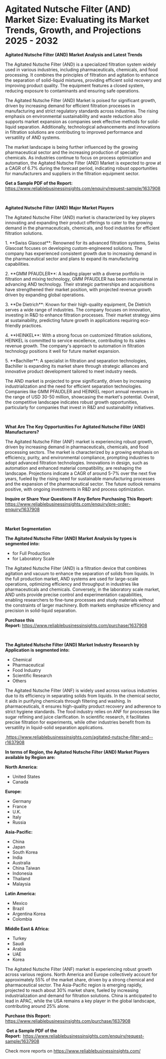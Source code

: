<p><h1>Agitated Nutsche Filter (AND) Market Size: Evaluating its Market Trends, Growth, and Projections 2025 - 2032</h1></p><p><strong>Agitated Nutsche Filter (AND) Market Analysis and Latest Trends</strong></p>
<p><p>The Agitated Nutsche Filter (AND) is a specialized filtration system widely used in various industries, including pharmaceuticals, chemicals, and food processing. It combines the principles of filtration and agitation to enhance the separation of solid-liquid mixtures, providing efficient solid recovery and improving product quality. The equipment features a closed system, reducing exposure to contaminants and ensuring safe operations.</p><p>The Agitated Nutsche Filter (AND) Market is poised for significant growth, driven by increasing demand for efficient filtration processes in manufacturing and strict regulatory standards across industries. The rising emphasis on environmental sustainability and waste reduction also supports market expansion as companies seek effective methods for solid-liquid separation. Additionally, technological advancements and innovations in filtration solutions are contributing to improved performance and versatility of AND systems.</p><p>The market landscape is being further influenced by the growing pharmaceutical sector and the increasing production of specialty chemicals. As industries continue to focus on process optimization and automation, the Agitated Nutsche Filter (AND) Market is expected to grow at a CAGR of 6.7% during the forecast period, indicating robust opportunities for manufacturers and suppliers in the filtration equipment sector.</p></p>
<p><strong>Get a Sample PDF of the Report:&nbsp;</strong> <a href="https://www.reliablebusinessinsights.com/enquiry/request-sample/1637908?utm_campaign=2819&utm_medium=2&utm_source=Github&utm_content=ia&utm_term=27022025&utm_id=agitated-nutsche-filter-and">https://www.reliablebusinessinsights.com/enquiry/request-sample/1637908</a></p>
<p>&nbsp;</p>
<p><strong>Agitated Nutsche Filter (AND) Major Market Players</strong></p>
<p><p>The Agitated Nutsche Filter (AND) market is characterized by key players innovating and expanding their product offerings to cater to the growing demand in the pharmaceuticals, chemicals, and food industries for efficient filtration solutions. </p><p>1. **Swiss Glascoat**: Renowned for its advanced filtration systems, Swiss Glascoat focuses on developing custom-engineered solutions. The company has experienced consistent growth due to increasing demand in the pharmaceutical sector and plans to expand its manufacturing capabilities.</p><p>2. **GMM PFAUDLER**: A leading player with a diverse portfolio in filtration and mixing technology, GMM PFAUDLER has been instrumental in advancing AND technology. Their strategic partnerships and acquisitions have strengthened their market position, with projected revenue growth driven by expanding global operations.</p><p>3. **De Dietrich**: Known for their high-quality equipment, De Dietrich serves a wide range of industries. The company focuses on innovation, investing in R&D to enhance filtration processes. Their market strategy aims at sustainability, predicting future growth in applications requiring eco-friendly practices.</p><p>4. **HEINKEL**: With a strong focus on customized filtration solutions, HEINKEL is committed to service excellence, contributing to its sales revenue growth. The company's approach to automation in filtration technology positions it well for future market expansion.</p><p>5. **Bachiller**: A specialist in filtration and separation technologies, Bachiller is expanding its market share through strategic alliances and innovative product development tailored to meet industry needs. </p><p>The AND market is projected to grow significantly, driven by increasing industrialization and the need for efficient separation technologies. Companies like GMM PFAUDLER and HEINKEL report annual revenues in the range of USD 30-50 million, showcasing the market's potential. Overall, the competitive landscape indicates robust growth opportunities, particularly for companies that invest in R&D and sustainability initiatives.</p></p>
<p>&nbsp;</p>
<p><strong>What Are The Key Opportunities For Agitated Nutsche Filter (AND) Manufacturers?</strong></p>
<p><p>The Agitated Nutsche Filter (ANF) market is experiencing robust growth, driven by increasing demand in pharmaceuticals, chemicals, and food processing sectors. The market is characterized by a growing emphasis on efficiency, purity, and environmental compliance, prompting industries to adopt advanced filtration technologies. Innovations in design, such as automation and enhanced material compatibility, are reshaping the landscape. Projections indicate a CAGR of around 5-7% over the next five years, fueled by the rising need for sustainable manufacturing processes and the expansion of the pharmaceutical sector. The future outlook remains positive, with ongoing investments in R&D and process optimization.</p></p>
<p><strong>Inquire or Share Your Questions If Any Before Purchasing This Report:</strong> <a href="https://www.reliablebusinessinsights.com/enquiry/pre-order-enquiry/1637908?utm_campaign=2819&utm_medium=2&utm_source=Github&utm_content=ia&utm_term=27022025&utm_id=agitated-nutsche-filter-and">https://www.reliablebusinessinsights.com/enquiry/pre-order-enquiry/1637908</a></p>
<p>&nbsp;</p>
<p><strong>Market Segmentation</strong></p>
<p><strong>The Agitated Nutsche Filter (AND) Market Analysis by types is segmented into:</strong></p>
<p><ul><li>for Full Production</li><li>for Laboratory Scale</li></ul></p>
<p><p>The Agitated Nutsche Filter (AND) is a filtration device that combines agitation and vacuum to enhance the separation of solids from liquids. In the full production market, AND systems are used for large-scale operations, optimizing efficiency and throughput in industries like pharmaceuticals and chemicals. Conversely, in the laboratory scale market, AND units provide precise control and experimentation capabilities, enabling researchers to fine-tune processes and study materials without the constraints of larger machinery. Both markets emphasize efficiency and precision in solid-liquid separation.</p></p>
<p><strong>Purchase this Report:&nbsp;</strong><a href="https://www.reliablebusinessinsights.com/purchase/1637908?utm_campaign=2819&utm_medium=2&utm_source=Github&utm_content=ia&utm_term=27022025&utm_id=agitated-nutsche-filter-and">https://www.reliablebusinessinsights.com/purchase/1637908</a></p>
<p>&nbsp;</p>
<p><strong>The Agitated Nutsche Filter (AND) Market Industry Research by Application is segmented into:</strong></p>
<p><ul><li>Chemical</li><li>Pharmaceutical</li><li>Food Induatry</li><li>Scientific Research</li><li>Others</li></ul></p>
<p><p>The Agitated Nutsche Filter (ANF) is widely used across various industries due to its efficiency in separating solids from liquids. In the chemical sector, it aids in purifying chemicals through filtering and washing. In pharmaceuticals, it ensures high-quality product recovery and adherence to strict hygiene standards. The food industry relies on ANF for processes like sugar refining and juice clarification. In scientific research, it facilitates precise filtration for experiments, while other industries benefit from its versatility in liquid-solid separation applications.</p></p>
<p><a href="https://www.reliablebusinessinsights.com/agitated-nutsche-filter-and--r1637908?utm_campaign=2819&utm_medium=2&utm_source=Github&utm_content=ia&utm_term=27022025&utm_id=agitated-nutsche-filter-and">&nbsp;https://www.reliablebusinessinsights.com/agitated-nutsche-filter-and--r1637908</a></p>
<p><strong>In terms of Region, the Agitated Nutsche Filter (AND) Market Players available by Region are:</strong></p>
<p>
    <p> <strong> North America: </strong>
        <ul>
            <li>United States</li>
            <li>Canada</li>
        </ul>
        </p> 
    <p> <strong> Europe: </strong>
        <ul>
            <li>Germany</li>
            <li>France</li>
            <li>U.K.</li>
            <li>Italy</li>
            <li>Russia</li>
        </ul>
        </p> 
    <p> <strong> Asia-Pacific: </strong>
        <ul>
            <li>China</li>
            <li>Japan</li>
            <li>South Korea</li>
            <li>India</li>
            <li>Australia</li>
            <li>China Taiwan</li>
            <li>Indonesia</li>
            <li>Thailand</li>
            <li>Malaysia</li>
        </ul>
        </p> 
    <p> <strong> Latin America: </strong>
        <ul>
            <li>Mexico</li>
            <li>Brazil</li>
            <li>Argentina Korea</li>
            <li>Colombia</li>
        </ul>
        </p> 
    <p> <strong> Middle East & Africa: </strong>
        <ul>
            <li>Turkey</li>
            <li>Saudi</li>
            <li>Arabia</li>
            <li>UAE</li>
            <li>Korea</li>
        </ul>
    </p>
    </p>
<p><p>The Agitated Nutsche Filter (ANF) market is experiencing robust growth across various regions. North America and Europe collectively account for approximately 55% of the market share, driven by a strong chemical and pharmaceutical sector. The Asia-Pacific region is emerging rapidly, projected to reach about 30% market share, fueled by increasing industrialization and demand for filtration solutions. China is anticipated to lead in APAC, while the USA remains a key player in the global landscape, contributing around 25% alone.</p></p>
<p><strong>Purchase this Report: </strong><a href="https://www.reliablebusinessinsights.com/purchase/1637908?utm_campaign=2819&utm_medium=2&utm_source=Github&utm_content=ia&utm_term=27022025&utm_id=agitated-nutsche-filter-and">https://www.reliablebusinessinsights.com/purchase/1637908</a></p>
<p>&nbsp;<strong>Get a Sample PDF of the Report:&nbsp;&nbsp;</strong><a href="https://www.reliablebusinessinsights.com/enquiry/request-sample/1637908?utm_campaign=2819&utm_medium=2&utm_source=Github&utm_content=ia&utm_term=27022025&utm_id=agitated-nutsche-filter-and">https://www.reliablebusinessinsights.com/enquiry/request-sample/1637908</a></p>
<p><strong></strong></p>
<p>Check more reports on <a href="https://www.reliablebusinessinsights.com/?utm_campaign=2819&utm_medium=2&utm_source=Github&utm_content=ia&utm_term=27022025&utm_id=agitated-nutsche-filter-and">https://www.reliablebusinessinsights.com/</a></p>